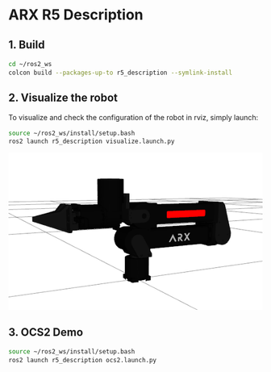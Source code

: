 # ARX R5 Description

## 1. Build
```bash
cd ~/ros2_ws
colcon build --packages-up-to r5_description --symlink-install
```

## 2. Visualize the robot

To visualize and check the configuration of the robot in rviz, simply launch:

```bash
source ~/ros2_ws/install/setup.bash
ros2 launch r5_description visualize.launch.py
```

![arx lift](../../../.images/arx_r5.png)

## 3. OCS2 Demo
```bash
source ~/ros2_ws/install/setup.bash
ros2 launch r5_description ocs2.launch.py
```